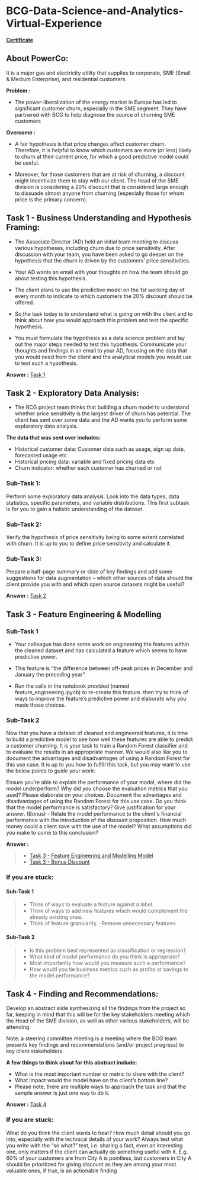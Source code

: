 # BCG-Data-Science-and-Analytics-Virtual-Experience

**[Certificate](https://github.com/Sinhaaz/BCG-Data-Science-and-Analytics-Virtual-Experience/blob/main/BCG%20Certificate.pdf)**

## About PowerCo:
It is a major gas and electricity utility that supplies to corporate, SME (Small & Medium Enterprise), and residential customers. 

**Problem :**
 - The power-liberalization of the energy market in Europe has led to significant customer churn, especially in the SME segment. They have partnered with BCG to help diagnose the source of churning SME customers

**Overcome :**
 - A fair hypothesis is that price changes affect customer churn. Therefore, it is helpful to know which customers are more (or less) likely to churn at their current price, for which a good predictive model could be useful.

 - Moreover, for those customers that are at risk of churning, a discount might incentivize them to stay with our client. The head of the SME division is considering a 20% discount that is considered large enough to dissuade almost anyone from churning (especially those for whom price is the primary concern).

## Task 1 - Business Understanding and Hypothesis Framing:
 - The Associate Director (AD) held an initial team meeting to discuss various hypotheses, including churn due to price sensitivity. After discussion with your team, you have been asked to go deeper on the hypothesis that the churn is driven by the customers’ price sensitivities. 

 - Your AD wants an email with your thoughts on how the team should go about testing this hypothesis.

 - The client plans to use the predictive model on the 1st working day of every month to indicate to which customers the 20% discount should be offered.
 
 - So,the task today is to understand what is going on with the client and to think about how you would approach this problem and test the specific hypothesis.

 - You must formulate the hypothesis as a data science problem and lay out the major steps needed to test this hypothesis. Communicate your thoughts and findings in an email to your AD, focusing on the data that you would need from the client and the analytical models you would use to test such a hypothesis.

**Answer :** [Task 1](https://github.com/Sinhaaz/BCG-Data-Science-and-Analytics-Virtual-Experience/blob/main/Email%20to%20AD%20-%20Task%201.pdf)

## Task 2 - Exploratory Data Analysis:

 - The BCG project team thinks that building a churn model to understand whether price sensitivity is the largest driver of churn has potential. The client has sent over some data and the AD wants you to perform some exploratory data analysis.

**The data that was sent over includes:**

 - Historical customer data: Customer data such as usage, sign up date, forecasted usage etc
 - Historical pricing data: variable and fixed pricing data etc
 - Churn indicator: whether each customer has churned or not

### Sub-Task 1:
Perform some exploratory data analysis. Look into the data types, data statistics, specific parameters, and variable distributions. This first subtask is for you to gain a holistic understanding of the dataset.

### Sub-Task 2:
Verify the hypothesis of price sensitivity being to some extent correlated with churn. It is up to you to define price sensitivity and calculate it.

### Sub-Task 3:
Prepare a half-page summary or slide of key findings and add some suggestions for data augmentation – which other sources of data should the client provide you with and which open source datasets might be useful?

**Answer :** [Task 2](https://github.com/Sinhaaz/BCG-Data-Science-and-Analytics-Virtual-Experience/blob/main/EDA%20-%20Task%202.ipynb)

## Task 3 - Feature Engineering & Modelling

### Sub-Task 1
 - Your colleague has done some work on engineering the features within the cleaned dataset and has calculated a feature which seems to have predictive power. 

 - This feature is “the difference between off-peak prices in December and January the preceding year”. 

 - Run the cells in the notebook provided (named feature_engineering.ipynb) to re-create this feature. then try to think of ways to improve the feature’s predictive power and elaborate why you made those choices. 

### Sub-Task 2

Now that you have a dataset of cleaned and engineered features, it is time to build a predictive model to see how well these features are able to predict a customer churning. It is your task to train a Random Forest classifier and to evaluate the results in an appropriate manner. We would also like you to document the advantages and disadvantages of using a Random Forest for this use case. It is up to you how to fulfill this task, but you may want to use the below points to guide your work:

Ensure you’re able to explain the performance of your model, where did the model underperform?
Why did you choose the evaluation metrics that you used? Please elaborate on your choices.
Document the advantages and disadvantages of using the Random Forest for this use case.
Do you think that the model performance is satisfactory? Give justification for your answer.
(Bonus) - Relate the model performance to the client's financial performance with the introduction of the discount proposition. How much money could a client save with the use of the model? What assumptions did you make to come to this conclusion?

**Answer :** 
 >- [Task 3 - Feature Engineering and Modelling Model](https://github.com/Sinhaaz/BCG-Data-Science-and-Analytics-Virtual-Experience/blob/main/feature_engineering_and_modelling_model%20-%20Task%203.ipynb)
 >- [Task 3 - Bonus Discount](https://github.com/Sinhaaz/BCG-Data-Science-and-Analytics-Virtual-Experience/blob/main/bonus_discount_impact%20-%20Task%203.ipynb)
### If you are stuck:

#### Sub-Task 1

 >- Think of ways to evaluate a feature against a label.
 >- Think of ways to add new features which would complement the already existing ones. 
 >- Think of feature granularity. 
 >-Remove unnecessary features.

#### Sub-Task 2
 
 >- Is this problem best represented as classification or regression? 
 >- What kind of model performance do you think is appropriate? 
 >- Most importantly how would you measure such a performance? 
 >- How would you tie business metrics such as profits or savings to the model performance?

## Task 4 - Finding and Recommendations:

Develop an abstract slide synthesizing all the findings from the project so far, keeping in mind that this will be for the key stakeholders meeting which the Head of the SME division, as well as other various stakeholders, will be attending.

Note: a steering committee meeting is a meeting where the BCG team presents key findings and recommendations (and/or project progress) to key client stakeholders.

**A few things to think about for this abstract include:**

 - What is the most important number or metric to share with the client?
 - What impact would the model have on the client’s bottom line?
 - Please note, there are multiple ways to approach the task and that the sample answer is just one way to do it.
 
 **Answer :** [Task 4](https://github.com/Sinhaaz/BCG-Data-Science-and-Analytics-Virtual-Experience/blob/main/Task%204.pptx)

### If you are stuck:

What do you think the client wants to hear? How much detail should you go into, especially with the technical details of your work? 
Always test what you write with the “so what?” test, i.e. sharing a fact, even an interesting one, only matters if the client can actually do something useful with it. E.g. 60% of your customers are from City A is pointless, but customers in City A should be prioritized for giving discount as they are among your most valuable ones, if true, is an actionable finding
